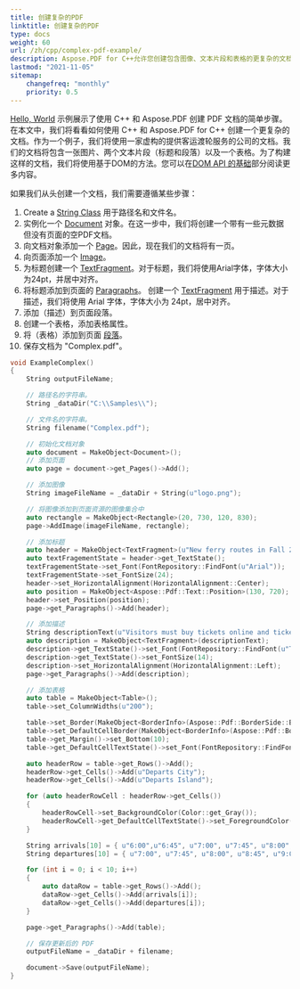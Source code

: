```yaml
---
title: 创建复杂的PDF
linktitle: 创建复杂的PDF
type: docs
weight: 60
url: /zh/cpp/complex-pdf-example/
description: Aspose.PDF for C++允许您创建包含图像、文本片段和表格的更复杂的文档。
lastmod: "2021-11-05"
sitemap:
    changefreq: "monthly"
    priority: 0.5
---
```


[Hello, World](/pdf/zh/cpp/hello-world-example/) 示例展示了使用 C++ 和 Aspose.PDF 创建 PDF 文档的简单步骤。在本文中，我们将看看如何使用 C++ 和 Aspose.PDF for C++ 创建一个更复杂的文档。作为一个例子，我们将使用一家虚构的提供客运渡轮服务的公司的文档。我们的文档将包含一张图片、两个文本片段（标题和段落）以及一个表格。为了构建这样的文档，我们将使用基于DOM的方法。您可以在[DOM API 的基础](/pdf/zh/cpp/basics-of-dom-api/)部分阅读更多内容。

如果我们从头创建一个文档，我们需要遵循某些步骤：

1. Create a [String Class](https://reference.aspose.com/pdf/cpp/class/system.string) 用于路径名和文件名。
1. 实例化一个 [Document](https://reference.aspose.com/pdf/cpp/class/aspose.pdf.document) 对象。在这一步中，我们将创建一个带有一些元数据但没有页面的空PDF文档。
1. 向文档对象添加一个 [Page](https://reference.aspose.com/pdf/cpp/class/aspose.pdf.page)。因此，现在我们的文档将有一页。
1. 向页面添加一个 [Image](https://reference.aspose.com/pdf/cpp/class/aspose.pdf.image)。
1. 为标题创建一个 [TextFragment](https://reference.aspose.com/pdf/cpp/class/aspose.pdf.text.text_fragment/)。对于标题，我们将使用Arial字体，字体大小为24pt，并居中对齐。
1. 将标题添加到页面的 [Paragraphs](https://reference.aspose.com/pdf/cpp/class/aspose.pdf.page#ac5c48bedc9fe8a7e0800a1d9b2c28170)。 创建一个 [TextFragment](https://reference.aspose.com/pdf/cpp/class/aspose.pdf.text.text_fragment/) 用于描述。对于描述，我们将使用 Arial 字体，字体大小为 24pt，居中对齐。
1. 添加（描述）到页面段落。
1. 创建一个表格，添加表格属性。
1. 将（表格）添加到页面 [段落](https://reference.aspose.com/pdf/cpp/class/aspose.pdf.page#ac5c48bedc9fe8a7e0800a1d9b2c28170)。
1. 保存文档为 "Complex.pdf"。

```cpp
void ExampleComplex()
{
    String outputFileName;

    // 路径名的字符串。
    String _dataDir("C:\\Samples\\");

    // 文件名的字符串。
    String filename("Complex.pdf");

    // 初始化文档对象
    auto document = MakeObject<Document>();
    // 添加页面
    auto page = document->get_Pages()->Add();

    // 添加图像
    String imageFileName = _dataDir + String(u"logo.png");

    // 将图像添加到页面资源的图像集合中
    auto rectangle = MakeObject<Rectangle>(20, 730, 120, 830);
    page->AddImage(imageFileName, rectangle);

    // 添加标题
    auto header = MakeObject<TextFragment>(u"New ferry routes in Fall 2020");
    auto textFragementState = header->get_TextState();
    textFragementState->set_Font(FontRepository::FindFont(u"Arial"));
    textFragementState->set_FontSize(24);
    header->set_HorizontalAlignment(HorizontalAlignment::Center);
    auto position = MakeObject<Aspose::Pdf::Text::Position>(130, 720);
    header->set_Position(position);
    page->get_Paragraphs()->Add(header);

    // 添加描述
    String descriptionText(u"Visitors must buy tickets online and tickets are limited to 5,000 per day. Ferry service is operating at half capacity and on a reduced schedule. Expect lineups.");
    auto description = MakeObject<TextFragment>(descriptionText);
    description->get_TextState()->set_Font(FontRepository::FindFont(u"Times New Roman"));
    description->get_TextState()->set_FontSize(14);
    description->set_HorizontalAlignment(HorizontalAlignment::Left);
    page->get_Paragraphs()->Add(description);

    // 添加表格
    auto table = MakeObject<Table>();
    table->set_ColumnWidths(u"200");

    table->set_Border(MakeObject<BorderInfo>(Aspose::Pdf::BorderSide::Box, 1.0f, Aspose::Pdf::Color::get_DarkSlateGray()));
    table->set_DefaultCellBorder(MakeObject<BorderInfo>(Aspose::Pdf::BorderSide::Box, .5f, Aspose::Pdf::Color::get_Black()));
    table->get_Margin()->set_Bottom(10);
    table->get_DefaultCellTextState()->set_Font(FontRepository::FindFont(u"Helvetica"));

    auto headerRow = table->get_Rows()->Add();
    headerRow->get_Cells()->Add(u"Departs City");
    headerRow->get_Cells()->Add(u"Departs Island");

    for (auto headerRowCell : headerRow->get_Cells())
    {
        headerRowCell->set_BackgroundColor(Color::get_Gray());
        headerRowCell->get_DefaultCellTextState()->set_ForegroundColor(Color::get_WhiteSmoke());
    }

    String arrivals[10] = { u"6:00",u"6:45", u"7:00", u"7:45", u"8:00", u"8:45", u"9:00", u"9:45", u"10:00", u"10:45" };
    String departures[10] = { u"7:00", u"7:45", u"8:00", u"8:45", u"9:00", u"9:45", u"10:00", u"10:45", u"11:00", u"11:45" };

    for (int i = 0; i < 10; i++)
    {
        auto dataRow = table->get_Rows()->Add();
        dataRow->get_Cells()->Add(arrivals[i]);
        dataRow->get_Cells()->Add(departures[i]);
    }

    page->get_Paragraphs()->Add(table);

    // 保存更新后的 PDF
    outputFileName = _dataDir + filename;

    document->Save(outputFileName);
}
```